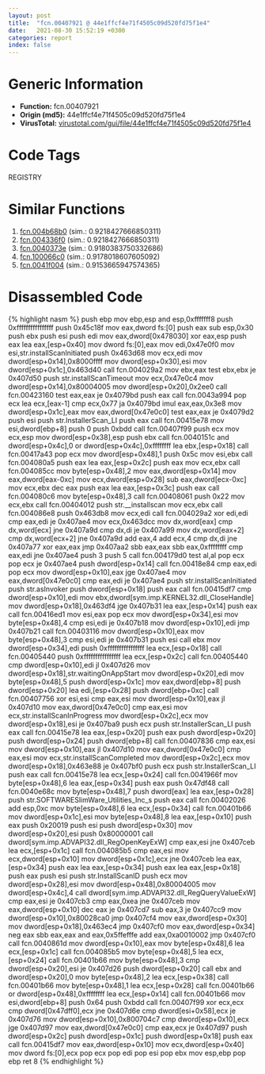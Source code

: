 ```yaml
---
layout: post
title:  "fcn.00407921 @ 44e1ffcf4e71f4505c09d520fd75f1e4"
date:   2021-08-30 15:52:19 +0300
categories: report
index: false
---
```


# Generic Information
- **Function:** fcn.00407921
- **Origin (md5):** 44e1ffcf4e71f4505c09d520fd75f1e4
- **VirusTotal:** [virustotal.com/gui/file/44e1ffcf4e71f4505c09d520fd75f1e4][virustotal_ref]

# Code Tags
<span class="tag" id="REGISTRY">REGISTRY</span>


# Similar Functions

1. [fcn.004b68b0][similar_1_ref] (sim.: 0.9218427666850311)
2. [fcn.004336f0][similar_2_ref] (sim.: 0.9218427666850311)
3. [fcn.0040373e][similar_3_ref] (sim.: 0.9180383750332686)
4. [fcn.100066c0][similar_4_ref] (sim.: 0.9178018607605092)
5. [fcn.0041f004][similar_5_ref] (sim.: 0.9153665947574365)


# Disassembled Code

{% highlight nasm %}
push ebp
mov ebp,esp
and esp,0xfffffff8
push 0xffffffffffffffff
push 0x45c18f
mov eax,dword fs:[0]
push eax
sub esp,0x30
push ebx
push esi
push edi
mov eax,dword[0x478030]
xor eax,esp
push eax
lea eax,[esp+0x40]
mov dword fs:[0],eax
mov edi,0x47e0f0
mov esi,str.installScanInitiated
push 0x463d68
mov ecx,edi
mov dword[esp+0x14],0x8000ffff
mov dword[esp+0x30],esi
mov dword[esp+0x1c],0x463d40
call fcn.004029a2
mov ebx,eax
test ebx,ebx
je 0x407d50
push str.installScanTimeout
mov ecx,0x47e0c4
mov dword[esp+0x14],0x80004005
mov dword[esp+0x20],0x2ee0
call fcn.00423160
test eax,eax
je 0x4079bd
push eax
call fcn.0043a994
pop ecx
lea ecx,[eax-1]
cmp ecx,0x77
ja 0x4079bd
imul eax,eax,0x3e8
mov dword[esp+0x1c],eax
mov eax,dword[0x47e0c0]
test eax,eax
je 0x4079d2
push esi
push str.InstallerScan_LI
push eax
call fcn.00415e78
mov esi,dword[ebp+8]
push 0
push 0xbdd
call fcn.00407f99
push ecx
mov ecx,esp
mov dword[esp+0x38],esp
push ebx
call fcn.0040151c
and dword[esp+0x4c],0
or dword[esp+0x4c],0xffffffff
lea ebx,[esp+0x18]
call fcn.00417a43
pop ecx
mov dword[esp+0x48],1
push 0x5c
mov esi,ebx
call fcn.004080a5
push eax
lea eax,[esp+0x2c]
push eax
mov ecx,ebx
call fcn.004085cc
mov byte[esp+0x48],2
mov eax,dword[esp+0x14]
mov eax,dword[eax-0xc]
mov ecx,dword[esp+0x28]
sub eax,dword[ecx-0xc]
mov ecx,ebx
dec eax
push eax
lea eax,[esp+0x3c]
push eax
call fcn.004080c6
mov byte[esp+0x48],3
call fcn.00408061
push 0x22
mov ecx,ebx
call fcn.00404012
push str.__installscan
mov ecx,ebx
call fcn.004086e8
push 0x463db8
mov ecx,edi
call fcn.004029a2
xor edi,edi
cmp eax,edi
je 0x407ae4
mov ecx,0x463dcc
mov dx,word[eax]
cmp dx,word[ecx]
jne 0x407a9d
cmp dx,di
je 0x407a99
mov dx,word[eax+2]
cmp dx,word[ecx+2]
jne 0x407a9d
add eax,4
add ecx,4
cmp dx,di
jne 0x407a77
xor eax,eax
jmp 0x407aa2
sbb eax,eax
sbb eax,0xffffffff
cmp eax,edi
jne 0x407ae4
push 3
push 5
call fcn.004179d0
test al,al
pop ecx
pop ecx
je 0x407ae4
push dword[esp+0x14]
call fcn.00418e84
cmp eax,edi
pop ecx
mov dword[esp+0x10],eax
jge 0x407ae4
mov eax,dword[0x47e0c0]
cmp eax,edi
je 0x407ae4
push str.installScanInitiated
push str.asInvoker
push dword[esp+0x18]
push eax
call fcn.00415df7
cmp dword[esp+0x10],edi
mov ebx,dword[sym.imp.KERNEL32.dll_CloseHandle]
mov dword[esp+0x18],0x463df4
jge 0x407b31
lea eax,[esp+0x14]
push eax
call fcn.00416ed1
mov esi,eax
pop ecx
mov dword[esp+0x34],esi
mov byte[esp+0x48],4
cmp esi,edi
je 0x407b18
mov dword[esp+0x10],edi
jmp 0x407b21
call fcn.00403116
mov dword[esp+0x10],eax
mov byte[esp+0x48],3
cmp esi,edi
je 0x407b31
push esi
call ebx
mov dword[esp+0x34],edi
push 0xffffffffffffffff
lea ecx,[esp+0x18]
call fcn.00405440
push 0xffffffffffffffff
lea ecx,[esp+0x2c]
call fcn.00405440
cmp dword[esp+0x10],edi
jl 0x407d26
mov dword[esp+0x18],str.waitingOnAppStart
mov dword[esp+0x20],edi
mov byte[esp+0x48],5
push dword[esp+0x1c]
mov eax,dword[ebp+8]
push dword[esp+0x20]
lea edi,[esp+0x28]
push dword[ebp+0xc]
call fcn.00407756
xor esi,esi
cmp eax,esi
mov dword[esp+0x10],eax
jl 0x407d10
mov eax,dword[0x47e0c0]
cmp eax,esi
mov ecx,str.installScanInProgress
mov dword[esp+0x2c],ecx
mov dword[esp+0x18],esi
je 0x407ba9
push ecx
push str.InstallerScan_LI
push eax
call fcn.00415e78
lea eax,[esp+0x20]
push eax
push dword[esp+0x20]
push dword[esp+0x24]
push dword[ebp+8]
call fcn.00407836
cmp eax,esi
mov dword[esp+0x10],eax
jl 0x407d10
mov eax,dword[0x47e0c0]
cmp eax,esi
mov ecx,str.installScanCompleted
mov dword[esp+0x2c],ecx
mov dword[esp+0x18],0x463e88
je 0x407bf0
push ecx
push str.InstallerScan_LI
push eax
call fcn.00415e78
lea ecx,[esp+0x24]
call fcn.0041966f
mov byte[esp+0x48],6
lea eax,[esp+0x34]
push eax
push 0x47df48
call fcn.0040e68c
mov byte[esp+0x48],7
push dword[eax]
lea eax,[esp+0x28]
push str.SOFTWARESlimWare_Utilities_Inc_s
push eax
call fcn.00402026
add esp,0xc
mov byte[esp+0x48],6
lea ecx,[esp+0x34]
call fcn.00401b66
mov dword[esp+0x1c],esi
mov byte[esp+0x48],8
lea eax,[esp+0x10]
push eax
push 0x20019
push esi
push dword[esp+0x30]
mov dword[esp+0x20],esi
push 0x80000001
call dword[sym.imp.ADVAPI32.dll_RegOpenKeyExW]
cmp eax,esi
jne 0x407ceb
lea ecx,[esp+0x1c]
call fcn.004085b5
cmp eax,esi
mov ecx,dword[esp+0x10]
mov dword[esp+0x1c],ecx
jne 0x407ceb
lea eax,[esp+0x34]
push eax
lea eax,[esp+0x34]
push eax
lea eax,[esp+0x18]
push eax
push esi
push str.InstallScanID
push ecx
mov dword[esp+0x28],esi
mov dword[esp+0x48],0x80004005
mov dword[esp+0x4c],4
call dword[sym.imp.ADVAPI32.dll_RegQueryValueExW]
cmp eax,esi
je 0x407cb3
cmp eax,0xea
jne 0x407ceb
mov eax,dword[esp+0x10]
dec eax
je 0x407cd7
sub eax,3
je 0x407cc9
mov dword[esp+0x10],0x80028ca0
jmp 0x407cf4
mov eax,dword[esp+0x30]
mov dword[esp+0x18],0x463ec4
jmp 0x407cf0
mov eax,dword[esp+0x34]
neg eax
sbb eax,eax
and eax,0x5ffefffe
add eax,0xa0010002
jmp 0x407cf0
call fcn.0040861d
mov dword[esp+0x10],eax
mov byte[esp+0x48],6
lea ecx,[esp+0x1c]
call fcn.004085b5
mov byte[esp+0x48],5
lea ecx,[esp+0x24]
call fcn.00401b66
mov byte[esp+0x48],3
cmp dword[esp+0x20],esi
je 0x407d26
push dword[esp+0x20]
call ebx
and dword[esp+0x20],0
mov byte[esp+0x48],2
lea ecx,[esp+0x38]
call fcn.00401b66
mov byte[esp+0x48],1
lea ecx,[esp+0x28]
call fcn.00401b66
or dword[esp+0x48],0xffffffff
lea ecx,[esp+0x14]
call fcn.00401b66
mov esi,dword[ebp+8]
push 0x64
push 0xbdd
call fcn.00407f99
xor ecx,ecx
cmp dword[0x47dff0],ecx
jne 0x407d6e
cmp dword[esi+0x58],ecx
je 0x407d76
mov dword[esp+0x10],0x800704c7
cmp dword[esp+0x10],ecx
jge 0x407d97
mov eax,dword[0x47e0c0]
cmp eax,ecx
je 0x407d97
push dword[esp+0x2c]
push dword[esp+0x1c]
push dword[esp+0x18]
push eax
call fcn.00415df7
mov eax,dword[esp+0x10]
mov ecx,dword[esp+0x40]
mov dword fs:[0],ecx
pop ecx
pop edi
pop esi
pop ebx
mov esp,ebp
pop ebp
ret 8
{% endhighlight %}


[similar_1_ref]: /report/fcn.004b68b0@7453c96a6fbd42ec690b8deb53eafcba
[similar_2_ref]: /report/fcn.004336f0@3e981d1767f44f5fe2446a49ffe52f4e
[similar_3_ref]: /report/fcn.0040373e@44e1ffcf4e71f4505c09d520fd75f1e4
[similar_4_ref]: /report/fcn.100066c0@4c3818fdf32d89a09257dbc9d3e142ea
[similar_5_ref]: /report/fcn.0041f004@418e0921f3a9bd4f5bc0dcc59623b5a1
[virustotal_ref]: https://www.virustotal.com/gui/file/44e1ffcf4e71f4505c09d520fd75f1e4